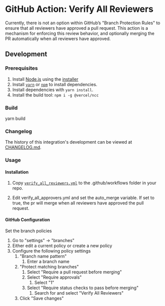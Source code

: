 # GitHub Action: Verify All Reviewers 

Currently, there is not an option within GitHub’s "Branch Protection Rules" to ensure that all reviewers have approved a pull request. This action is a mechanism for enforcing this review behavior, and optionally merging the PR automatically when all reviewers have approved.

## Development

### Prerequisites

1. Install [Node.js](https://nodejs.org/) using the [installer](https://nodejs.org/en/download/) 
2. Install [`yarn`](https://yarnpkg.com/getting-started/install) or [`npm`](https://github.com/npm/cli#installation) to install dependencies.
3. Install dependencies with `yarn install`.
4. Install the build tool: `npm i -g @vercel/ncc`

### Build
yarn build 

### Changelog
 The history of this integration's development can be viewed at [CHANGELOG.md](CHANGELOG.md).


 ### Usage

 #### Installation
1. Copy [`verify_all_reviewers.yml`](https://github.com/JupiterOne/action-verify-all-reviewers/blob/main/.github/workflows/verify_all_reviewers.yml) to the .github/workflows folder in your repo.
 
2. Edit verify_all_approvers.yml and set the auto_merge variable. If set to true, the pr will merge when all reviewers have approved the pull request.

#### GitHub Configuration
Set the branch policies
1. Go to "settings" -> "branches" 
2. Either edit a current policy or create a new policy
3. Configure the following policy settings
    1. "Branch name pattern"
        1. Enter a branch name
    2. "Protect matching branches"
        1. Select "Require a pull request before merging"
        2. Select "Require approvals"
            1. Select "1"
        3. Select "Require status checks to pass before merging"
            1. Search for and select "Verify All Reviewers"
    3. Click "Save changes"